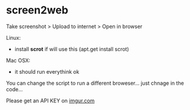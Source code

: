 screen2web
==========

Take screenshot &gt; Upload to internet &gt; Open in browser

Linux:
- install <b>scrot</b> if will use this (apt.get install scrot)

Mac OSX:
- it should run everythink ok


You can change the script to run a different broweser... just chnage in the code...

Please get an API KEY on <a href="http://imgur.com/register/api_anon">imgur.com</a>
